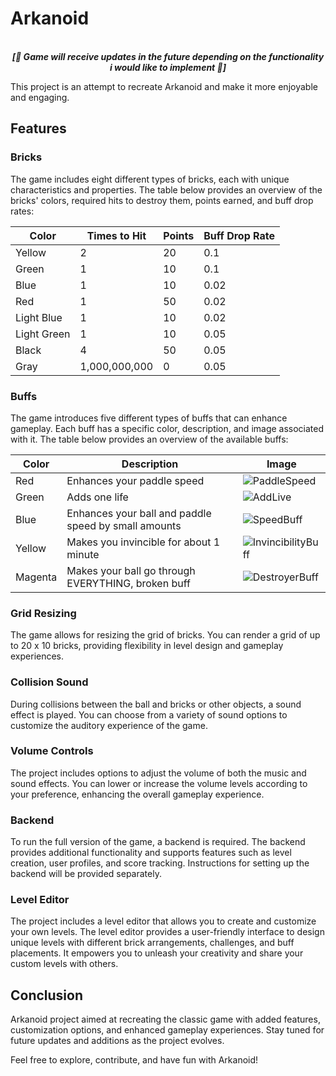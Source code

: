 # Arkanoid

<p align='center'>
<br>
<i><b>[🚧 Game will receive updates in the future depending on the functionality i would like to implement 🚧]</b></i>
</p>

This project is an attempt to recreate Arkanoid and make it more enjoyable and engaging.

## Features

### Bricks

The game includes eight different types of bricks, each with unique characteristics and properties. The table below provides an overview of the bricks' colors, required hits to destroy them, points earned, and buff drop rates:

| Color       | Times to Hit  | Points | Buff Drop Rate |
| ----------- | ------------- | ------ | -------------- |
| Yellow      | 2             | 20     | 0.1            |
| Green       | 1             | 10     | 0.1            |
| Blue        | 1             | 10     | 0.02           |
| Red         | 1             | 50     | 0.02           |
| Light Blue  | 1             | 10     | 0.02           |
| Light Green | 1             | 10     | 0.05           |
| Black       | 4             | 50     | 0.05           |
| Gray        | 1,000,000,000 | 0      | 0.05           |

### Buffs

The game introduces five different types of buffs that can enhance gameplay. Each buff has a specific color, description, and image associated with it. The table below provides an overview of the available buffs:

| Color   | Description                                          | Image                                                                                            |
| ------- | ---------------------------------------------------- | ------------------------------------------------------------------------------------------------ |
| Red     | Enhances your paddle speed                           | ![PaddleSpeed](https://upload.wikimedia.org/wikipedia/commons/0/0a/No-image-available.png)       |
| Green   | Adds one life                                        | ![AddLive](https://upload.wikimedia.org/wikipedia/commons/0/0a/No-image-available.png)           |
| Blue    | Enhances your ball and paddle speed by small amounts | ![SpeedBuff](https://upload.wikimedia.org/wikipedia/commons/0/0a/No-image-available.png)         |
| Yellow  | Makes you invincible for about 1 minute              | ![InvincibilityBuff](https://upload.wikimedia.org/wikipedia/commons/0/0a/No-image-available.png) |
| Magenta | Makes your ball go through EVERYTHING, broken buff   | ![DestroyerBuff](https://upload.wikimedia.org/wikipedia/commons/0/0a/No-image-available.png)     |

### Grid Resizing

The game allows for resizing the grid of bricks. You can render a grid of up to 20 x 10 bricks, providing flexibility in level design and gameplay experiences.

### Collision Sound

During collisions between the ball and bricks or other objects, a sound effect is played. You can choose from a variety of sound options to customize the auditory experience of the game.

### Volume Controls

The project includes options to adjust the volume of both the music and sound effects. You can lower or increase the volume levels according to your preference, enhancing the overall gameplay experience.

### Backend

To run the full version of the game, a backend is required. The backend provides additional functionality and supports features such as level creation, user profiles, and score tracking. Instructions for setting up the backend will be provided separately.

### Level Editor

The project includes a level editor that allows you to create and customize your own levels. The level editor provides a user-friendly interface to design unique levels with different brick arrangements, challenges, and buff placements. It empowers you to unleash your creativity and share your custom levels with others.

## Conclusion

Arkanoid project aimed at recreating the classic game with added features, customization options, and enhanced gameplay experiences. Stay tuned for future updates and additions as the project evolves.

Feel free to explore, contribute, and have fun with Arkanoid!
